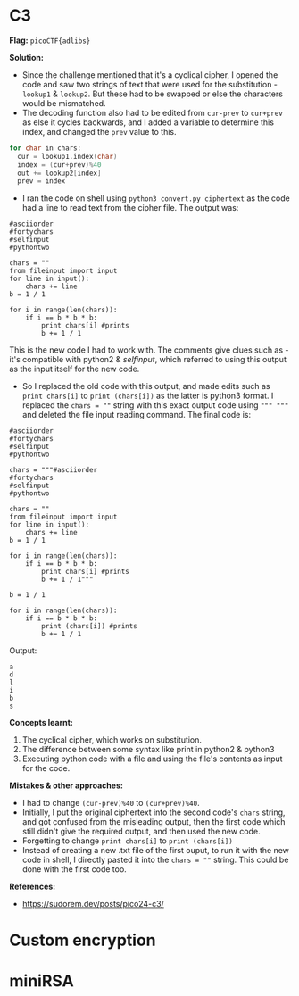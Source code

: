 # C3

**Flag:** `picoCTF{adlibs}` 

**Solution:** 
- Since the challenge mentioned that it's a cyclical cipher, I opened the code and saw two strings of text that were used for the substitution - `lookup1` & `lookup2`. But these had to be swapped or else the characters would be mismatched. 
- The decoding function also had to be edited from `cur-prev` to `cur+prev` as else it cycles backwards, and I added a variable to determine this index, and changed the `prev` value to this. 
```c
for char in chars:
  cur = lookup1.index(char)
  index = (cur+prev)%40
  out += lookup2[index]
  prev = index 
``` 
- I ran the code on shell using `python3 convert.py ciphertext` as the code had a line to read text from the cipher file. The output was: 
```
#asciiorder
#fortychars
#selfinput
#pythontwo

chars = ""
from fileinput import input
for line in input():
    chars += line
b = 1 / 1

for i in range(len(chars)):
    if i == b * b * b:
        print chars[i] #prints
        b += 1 / 1
```
This is the new code I had to work with. The comments give clues such as - it's compatible with python2 & *selfinput*, which referred to using this output as the input itself for the new code.

- So I replaced the old code with this output, and made edits such as `print chars[i]` to `print (chars[i])` as the latter is python3 format. I replaced the `chars = ""` string with this exact output code using `""" """` and deleted the file input reading command. The final code is: 
```
#asciiorder
#fortychars
#selfinput
#pythontwo

chars = """#asciiorder
#fortychars
#selfinput
#pythontwo

chars = ""
from fileinput import input
for line in input():
    chars += line
b = 1 / 1

for i in range(len(chars)):
    if i == b * b * b:
        print chars[i] #prints
        b += 1 / 1"""

b = 1 / 1

for i in range(len(chars)):
    if i == b * b * b:
        print (chars[i]) #prints
        b += 1 / 1
```

Output:
```
a
d
l
i
b
s
```

**Concepts learnt:**
1. The cyclical cipher, which works on substitution.
2. The difference between some syntax like print in python2 & python3 
3. Executing python code with a file and using the file's contents as input for the code.

**Mistakes & other approaches:**
- I had to change `(cur-prev)%40` to `(cur+prev)%40`.
- Initially, I put the original ciphertext into the second code's `chars` string, and got confused from the misleading output, then the first code which still didn't give the required output, and then used the new code.
- Forgetting to change `print chars[i]` to `print (chars[i])`
- Instead of creating a new .txt file of the first ouput, to run it with the new code in shell, I directly pasted it into the `chars = ""` string. This could be done with the first code too.

**References:** 
- https://sudorem.dev/posts/pico24-c3/

# Custom encryption


# miniRSA


